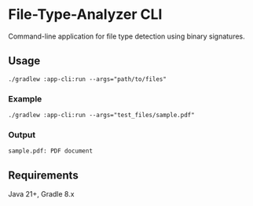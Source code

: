 # File-Type-Analyzer CLI

Command-line application for file type detection using binary signatures.

## Usage
```
./gradlew :app-cli:run --args="path/to/files"
```
### Example
```
./gradlew :app-cli:run --args="test_files/sample.pdf"
```
### Output
```
sample.pdf: PDF document
```
## Requirements
Java 21+, Gradle 8.x
